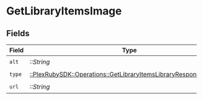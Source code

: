 # GetLibraryItemsImage


## Fields

| Field                                                                                                                                | Type                                                                                                                                 | Required                                                                                                                             | Description                                                                                                                          | Example                                                                                                                              |
| ------------------------------------------------------------------------------------------------------------------------------------ | ------------------------------------------------------------------------------------------------------------------------------------ | ------------------------------------------------------------------------------------------------------------------------------------ | ------------------------------------------------------------------------------------------------------------------------------------ | ------------------------------------------------------------------------------------------------------------------------------------ |
| `alt`                                                                                                                                | *::String*                                                                                                                           | :heavy_check_mark:                                                                                                                   | N/A                                                                                                                                  | Episode 1                                                                                                                            |
| `type`                                                                                                                               | [::PlexRubySDK::Operations::GetLibraryItemsLibraryResponse200Type](../../models/operations/getlibraryitemslibraryresponse200type.md) | :heavy_check_mark:                                                                                                                   | N/A                                                                                                                                  | background                                                                                                                           |
| `url`                                                                                                                                | *::String*                                                                                                                           | :heavy_check_mark:                                                                                                                   | N/A                                                                                                                                  | /library/metadata/45521/thumb/1644710589                                                                                             |